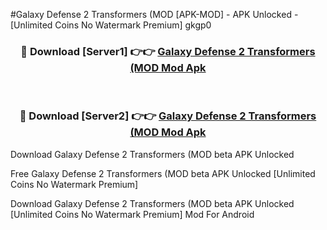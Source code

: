 #Galaxy Defense 2 Transformers (MOD [APK-MOD] - APK Unlocked - [Unlimited Coins No Watermark Premium] gkgp0



<div align="center">

<h3>🔴 Download [Server1] 👉👉 <a href="https://momento.my/?title=Galaxy_Defense_2_Transformers_(MOD">Galaxy Defense 2 Transformers (MOD Mod Apk</a></h3><br>

<h3>🔴 Download [Server2] 👉👉 <a href="https://momento.my/?title=Galaxy_Defense_2_Transformers_(MOD">Galaxy Defense 2 Transformers (MOD Mod Apk</a></h3>
</div>



Download Galaxy Defense 2 Transformers (MOD beta APK Unlocked

Free Galaxy Defense 2 Transformers (MOD beta APK Unlocked [Unlimited Coins No Watermark Premium]

Download Galaxy Defense 2 Transformers (MOD beta APK Unlocked [Unlimited Coins No Watermark Premium] Mod For Android
